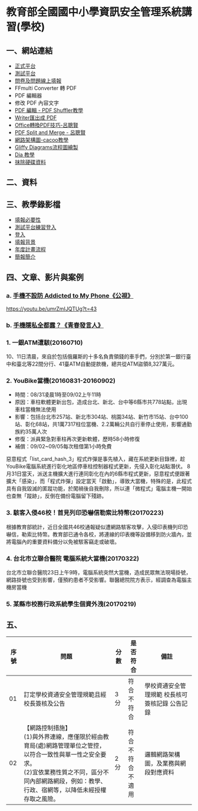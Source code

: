 # 教育部全國國中小學資訊安全管理系統講習(學校)
## 一、網站連結
* [正式平台](https://isas.moe.edu.tw/)
* [測試平台](https://isas.test.ntpc.edu.tw/)
* [問卷及問題線上填報](https://docs.google.com/forms/d/e/1FAIpQLSc4JJAV8QqvZGYHlBD7GG4r-Ges6FJRCrRc4fEInY0vZ6hhWA/viewform?c=0&w=1)
* FFmulti Converter 轉 PDF
* PDF 編輯器
* 修改 PDF 內容文字
* [PDF 編輯 - PDF Shuffler教學](https://blog.gtwang.org/linux/linux-pdf-editors/)
* [Writer匯出成 PDF ](https://opensource.ntpc.edu.tw/dream_cd/04/writer/mp4/c05.html)
* [ Office轉換PDF技巧-呂聰賢](https://www.youtube.com/watch?v=1XMC_QQS5-Q&list=PLU-8o76TOvQWukvseu2wH7Hd7ageUCTa9)
* [PDF Split and Merge - 呂聰賢](https://www.youtube.com/watch?v=PwLjLh_TMK8&list=PLU-8o76TOvQX79Id8tzeWnVlmVa4JFtL8)
* [網路架構圖-cacoo教學]()
* [Gliffy Diagrams流程圖繪製]()
* [Dia 教學](https://opensource.ntpc.edu.tw/dream_cd/03/dia/index.htm)
* [抹除硬碟資料](http://wdpsestea.blogspot.tw/2015/12/blog-post_7.html)

## 二、資料

## 三、教學錄影檔
* [填報必要性]()
* [測試平台練習登入]()
* [登入]()
* [填報背景]()
* [年度計畫流程]()
* [簡報簡介]()

## 四、文章、影片與案例
### a. [手機不設防 Addicted to My Phone《公視》](http://viewpoint.pts.org.tw/ptsdoc_video/%E6%89%8B%E6%A9%9F%E4%B8%8D%E8%A8%AD%E9%98%B2/)
https://youtu.be/umrZmIJQTUg?t=43
### b. [手機隱私全都露？《青春發言人》](https://www.youtube.com/watch?time_continue=372&v=D1wvrtLJAqw)
### 1. 一銀ATM遭駭(20160710)
10、11日清晨，來自於包括俄羅斯的十多名負責領錢的車手們，分別於第一銀行臺中和臺北等22間分行、41臺ATM自動提款機，總共從ATM盜領8,327萬元。
### 2. YouBike當機(20160831-20160902)
* 時間：08/31凌晨1時至09/02上午11時
* 原因：車柱軟體更新出包，造成台北、新北、台中等6縣市共778站點，出現車柱當機無法使用
* 影響：包括台北市257站、新北市304站、桃園34站、新竹市15站、台中100站、彰化68站，共1萬7317柱位當機、2.2萬輛公共自行車停止使用，影響通勤族約35萬人次
* 修復：派員緊急對車柱再次更新軟體，歷時58小時修復
* 補償：09/02~09/05每次租借第1小時免費

惡意程式「list_card_hash_3」程式炸彈是事先植入，藏在系統更新目錄裡，趁YouBike電腦系統進行彰化地區停車柱控制器程式更新，先侵入彰化站點潛伏。
8月31日當天，派送主機擴大進行連同彰化在內的6縣市程式更新，惡意程式便跟著擴大「感染」，而「程式炸彈」設定當天「啟動」，導致大當機，特殊的是，此程式具有自我毀滅的匿蹤功能，於闖禍後自我刪除，所以連「微程式」電腦主機一開始也查無「蹤跡」，反倒在備份電腦留下殘跡。 

### 3. 駭客入侵46校！首見列印恐嚇信勒索比特幣(20170223)
根據教育部統計，近日全國共46校通報疑似遭網路駭客攻擊，入侵印表機列印恐嚇信，勒索比特幣。教育部已通令各校，將連線的印表機等設備移到防火牆內，並將電腦內的重要資料備分以免被駭客竊走或破壞。

### 4. 台北市立聯合醫院 電腦系統大當機(20170322)
台北市立聯合醫院23日上午9時，電腦系統突然大當機，造成民眾無法現場掛號，網路掛號也受到影響，僅預約患者不受影響。聯醫總院院方表示，經調查為電腦主機房當機

### 5. 某縣市校務行政系統學生個資外洩(20170219)




## 五、
序號|問題|分數|是否符合|備註
---|---|---|---|---
01 | 訂定學校資通安全管理規範且經校長簽核及公告|3分|符合<br />不符合|學校資通安全管理規範 校長核可簽核記錄 公告記錄
02|【網路控制措施】<br />(1)與外界連線，應僅限於經由教育局(處)網路管理單位之管控，以符合一致性與單一性之安全要求。<br />(2)宜依業務性質之不同，區分不同內部網路網段，例如：教學、行政、宿網等，以降低未經授權存取之風險。| 2分 | 符合<br />不符合<br />不適用|邏輯網路架構圖，及業務與網段對應資料


